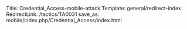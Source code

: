 Title: Credential_Access-mobile-attack
Template: general/redirect-index
RedirectLink: /tactics/TA0031
save_as: mobile/index.php/Credential_Access/index.html